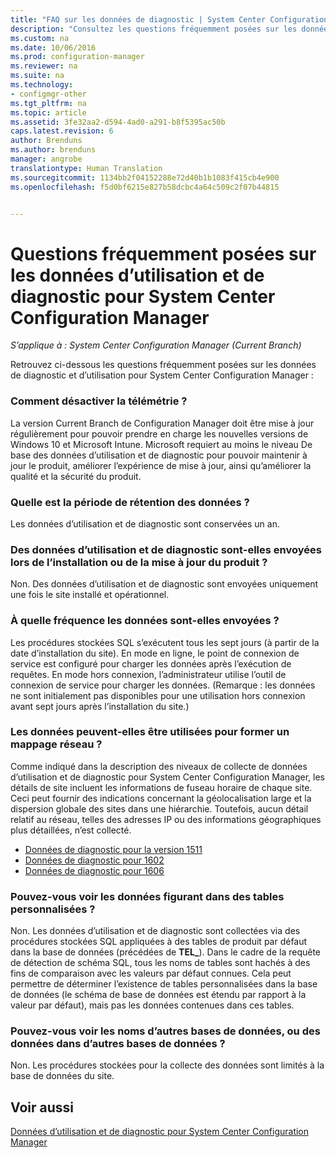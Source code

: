 ```yaml
---
title: "FAQ sur les données de diagnostic | System Center Configuration Manager"
description: "Consultez les questions fréquemment posées sur les données de diagnostic et d’utilisation pour System Center Configuration Manager."
ms.custom: na
ms.date: 10/06/2016
ms.prod: configuration-manager
ms.reviewer: na
ms.suite: na
ms.technology:
- configmgr-other
ms.tgt_pltfrm: na
ms.topic: article
ms.assetid: 3fe32aa2-d594-4ad0-a291-b8f5395ac50b
caps.latest.revision: 6
author: Brenduns
ms.author: brenduns
manager: angrobe
translationtype: Human Translation
ms.sourcegitcommit: 1134bb2f04152288e72d40b1b1083f415cb4e900
ms.openlocfilehash: f5d0bf6215e827b58dcbc4a64c509c2f07b44815


---
```

# <a name="frequently-asked-questions-about-diagnostics-and-usage-data-for-system-center-configuration-manager"></a>Questions fréquemment posées sur les données d’utilisation et de diagnostic pour System Center Configuration Manager

*S’applique à : System Center Configuration Manager (Current Branch)*

Retrouvez ci-dessous les questions fréquemment posées sur les données de diagnostic et d’utilisation pour System Center Configuration Manager :  

###  <a name="a-namebkmkoffa-how-do-i-turn-off-telemetry"></a><a name="bkmk_off"></a> Comment désactiver la télémétrie ?  
 La version Current Branch de Configuration Manager doit être mise à jour régulièrement pour pouvoir prendre en charge les nouvelles versions de Windows 10 et Microsoft Intune. Microsoft requiert au moins le niveau De base des données d’utilisation et de diagnostic pour pouvoir maintenir à jour le produit, améliorer l’expérience de mise à jour, ainsi qu’améliorer la qualité et la sécurité du produit.  

###  <a name="a-namebkmkretentiona-what-is-the-data-retention-period"></a><a name="bkmk_retention"></a> Quelle est la période de rétention des données ?  
 Les données d’utilisation et de diagnostic sont conservées un an.  

###  <a name="a-namebkmkupdatea-is-diagnostics-and-usage-data-sent-when-installing-or-updating-the-product"></a><a name="bkmk_update"></a> Des données d’utilisation et de diagnostic sont-elles envoyées lors de l’installation ou de la mise à jour du produit ?  
 Non. Des données d’utilisation et de diagnostic sont envoyées uniquement une fois le site installé et opérationnel.  

###  <a name="a-namebkmkfrequencya-how-frequently-is-the-data-sent"></a><a name="bkmk_frequency"></a> À quelle fréquence les données sont-elles envoyées ?  
 Les procédures stockées SQL s’exécutent tous les sept jours (à partir de la date d’installation du site). En mode en ligne, le point de connexion de service est configuré pour charger les données après l’exécution de requêtes. En mode hors connexion, l’administrateur utilise l’outil de connexion de service pour charger les données. (Remarque : les données ne sont initialement pas disponibles pour une utilisation hors connexion avant sept jours après l’installation du site.)  

###  <a name="a-namebkmknetworka-can-the-data-be-used-to-form-a-network-map"></a><a name="bkmk_network"></a> Les données peuvent-elles être utilisées pour former un mappage réseau ?  
 Comme indiqué dans la description des niveaux de collecte de données d’utilisation et de diagnostic pour System Center Configuration Manager, les détails de site incluent les informations de fuseau horaire de chaque site. Ceci peut fournir des indications concernant la géolocalisation large et la dispersion globale des sites dans une hiérarchie. Toutefois, aucun détail relatif au réseau, telles des adresses IP ou des informations géographiques plus détaillées, n’est collecté.
 - [Données de diagnostic pour la version 1511](/sccm/core/plan-design/diagnostics/levels-of-diagnostic-usage-data-collection-1511)
 - [Données de diagnostic pour 1602](/sccm/core/plan-design/diagnostics/levels-of-diagnostic-usage-data-collection-1602)
 - [Données de diagnostic pour 1606](/sccm/core/plan-design/diagnostics/levels-of-diagnostic-usage-data-collection-1606)


###  <a name="a-namebkmktablesa-can-you-see-data-in-custom-tables"></a><a name="bkmk_tables"></a> Pouvez-vous voir les données figurant dans des tables personnalisées ?  
 Non. Les données d’utilisation et de diagnostic sont collectées via des procédures stockées SQL appliquées à des tables de produit par défaut dans la base de données (précédées de **TEL_**). Dans le cadre de la requête de détection de schéma SQL, tous les noms de tables sont hachés à des fins de comparaison avec les valeurs par défaut connues. Cela peut permettre de déterminer l’existence de tables personnalisées dans la base de données (le schéma de base de données est étendu par rapport à la valeur par défaut), mais pas les données contenues dans ces tables.  

###  <a name="a-namebkmkdatabasesa-can-you-see-names-of-other-databases-or-data-in-other-databases"></a><a name="bkmk_databases"></a> Pouvez-vous voir les noms d’autres bases de données, ou des données dans d’autres bases de données ?  
 Non. Les procédures stockées pour la collecte des données sont limités à la base de données du site.  

## <a name="see-also"></a>Voir aussi  
 [Données d’utilisation et de diagnostic pour System Center Configuration Manager](../../core/plan-design/diagnostics/diagnostics-and-usage-data.md)



<!--HONumber=Nov16_HO1-->


